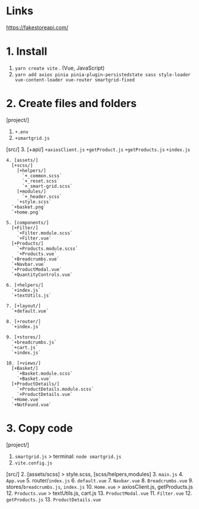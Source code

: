 # Links
https://fakestoreapi.com/

# 1. Install
1. `yarn create vite` . (Vue, JavaScript)
2. `yarn add axios pinia pinia-plugin-persistedstate sass style-loader vue-content-loader vue-router smartgrid-fixed`

# 2. Create files and folders
[project/]
  1. `+.env`
  2. `+smartgrid.js`

  [src/]
    3. [+api/]
      `+axiosClient.js`
      `+getProduct.js`
      `+getProducts.js`
      `+index.js`

    4. [assets/]
      [+scss/]
        [+helpers/]
          `+_common.scss`
          `+_reset.scss`
          `+_smart-grid.scss`
        [+modules/]
          `+_header.scss`
        `+style.scss`
      `+basket.png`
      `+home.png`

    5. [components/]
      [+Filter/]
        `+Filter.module.scss`
        `+Filter.vue`
      [+Products/]
        `+Products.module.scss`
        `+Products.vue`
      `+Breadcrumbs.vue`
      `+Navbar.vue`
      `+ProductModal.vue`
      `+QuantityControls.vue`

    6. [+helpers/]
      `+index.js`
      `+textUtils.js`

    7. [+layout/]
      `+default.vue`

    8. [+router/]
      `+index.js`

    9. [+stores/]
      `+breadcrumbs.js`
      `+cart.js`
      `+index.js`

    10. [+views/]
      [+Basket/]
        `+Basket.module.scss`
        `+Basket.vue`
      [+ProductDetails/]
        `+ProductDetails.module.scss`
        `+ProductDetails.vue`
      `+Home.vue`
      `+NotFound.vue`

# 3. Copy code
[project/]
1. `smartgrid.js` > terminal: `node smartgrid.js`
2. `vite.config.js`

[src/]
2. [assets/scss] > style.scss, [scss/helpers,modules]
3. `main.js`
4. `App.vue`
5. router/`index.js`
6. `default.vue`
7. `Navbar.vue`
8. `Breadcrumbs.vue`
9.  stores/`breadcrumbs.js`, `index.js`
10. `Home.vue` > axiosClient.js, getProducts.js
12. `Products.vue` > textUtils.js, cart.js
13. `ProductModal.vue`
11. `Filter.vue`
12. `getProducts.js`
13. `ProductDetails.vue`
